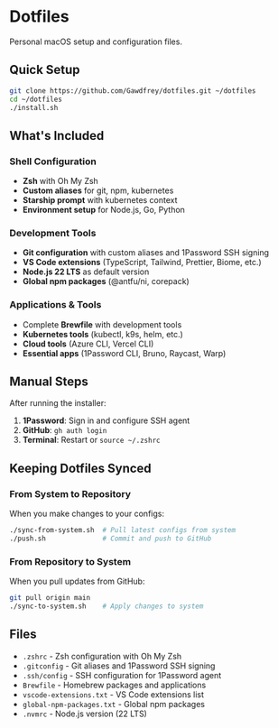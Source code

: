 # Dotfiles

Personal macOS setup and configuration files.

## Quick Setup

```bash
git clone https://github.com/Gawdfrey/dotfiles.git ~/dotfiles
cd ~/dotfiles
./install.sh
```

## What's Included

### Shell Configuration
- **Zsh** with Oh My Zsh
- **Custom aliases** for git, npm, kubernetes
- **Starship prompt** with kubernetes context
- **Environment setup** for Node.js, Go, Python

### Development Tools
- **Git configuration** with custom aliases and 1Password SSH signing
- **VS Code extensions** (TypeScript, Tailwind, Prettier, Biome, etc.)
- **Node.js 22 LTS** as default version
- **Global npm packages** (@antfu/ni, corepack)

### Applications & Tools
- Complete **Brewfile** with development tools
- **Kubernetes tools** (kubectl, k9s, helm, etc.)
- **Cloud tools** (Azure CLI, Vercel CLI)
- **Essential apps** (1Password CLI, Bruno, Raycast, Warp)

## Manual Steps

After running the installer:

1. **1Password**: Sign in and configure SSH agent
2. **GitHub**: `gh auth login`
3. **Terminal**: Restart or `source ~/.zshrc`

## Keeping Dotfiles Synced

### From System to Repository
When you make changes to your configs:
```bash
./sync-from-system.sh  # Pull latest configs from system
./push.sh              # Commit and push to GitHub
```

### From Repository to System
When you pull updates from GitHub:
```bash
git pull origin main
./sync-to-system.sh    # Apply changes to system
```

## Files

- `.zshrc` - Zsh configuration with Oh My Zsh
- `.gitconfig` - Git aliases and 1Password SSH signing
- `.ssh/config` - SSH configuration for 1Password agent
- `Brewfile` - Homebrew packages and applications
- `vscode-extensions.txt` - VS Code extensions list
- `global-npm-packages.txt` - Global npm packages
- `.nvmrc` - Node.js version (22 LTS)
